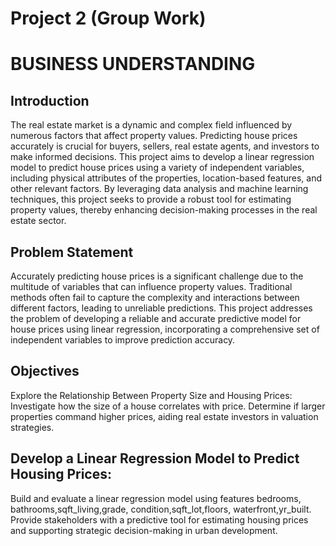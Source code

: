 # Project 2 (Group Work)

# BUSINESS UNDERSTANDING
## Introduction

The real estate market is a dynamic and complex field influenced by numerous factors that affect property values. Predicting house prices accurately is crucial for buyers, sellers, real estate agents, and investors to make informed decisions. This project aims to develop a linear regression model to predict house prices using a variety of independent variables, including physical attributes of the properties, location-based features, and other relevant factors. By leveraging data analysis and machine learning techniques, this project seeks to provide a robust tool for estimating property values, thereby enhancing decision-making processes in the real estate sector.

## Problem Statement
Accurately predicting house prices is a significant challenge due to the multitude of variables that can influence property values. Traditional methods often fail to capture the complexity and interactions between different factors, leading to unreliable predictions. This project addresses the problem of developing a reliable and accurate predictive model for house prices using linear regression, incorporating a comprehensive set of independent variables to improve prediction accuracy.

## Objectives
Explore the Relationship Between Property Size and Housing Prices:
Investigate how the size of a house correlates with price. Determine if larger properties command higher prices, aiding real estate investors in valuation strategies.

## Develop a Linear Regression Model to Predict Housing Prices:
Build and evaluate a linear regression model using features bedrooms, bathrooms,sqft_living,grade, condition,sqft_lot,floors, waterfront,yr_built. Provide stakeholders with a predictive tool for estimating housing prices and supporting strategic decision-making in urban development.
